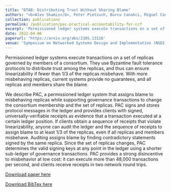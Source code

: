 ```yaml
---
title: "DTAB: Distributing Trust Without Sharing Blame"
authors: "<b>Alex Shamis</b>, Peter Pietzuch, Burcu Canakci, Miguel Castro, Edward Ashton, Amaury Chamayou, Sylvan Clebsch, Antoine Delignat-Lavaud, Cedric Fournet, Matthew Kerner, Julien Maffre, Olga Vrousgou, Christoph M. Wintersteiger, Manuel Costa, Mark Russinovich"
collection: publications
permalink: /publication/pac-practical-accountability-for-ccf
excerpt: 'Permissioned ledger systems execute transactions on a set of replicas governed by members of a consortium. They use Byzantine fault tolerance protocols to distribute trust among the replicas, and thus can ensure linearizability if fewer than 1/3 of the replicas misbehave. With more misbehaving replicas, current systems provide no guarantees, and all replicas and members share the blame.'
date: 2022-04-06
paperurl: 'https://arxiv.org/abs/2105.13116'
venue: 'Symposium on Networked Systems Design and Implementation (NSDI)'
---
```


Permissioned ledger systems execute transactions on a set of replicas governed by members of a consortium. They use Byzantine fault tolerance protocols to distribute trust among the replicas, and thus can ensure linearizability if fewer than 1/3 of the replicas misbehave. With more misbehaving replicas, current systems provide no guarantees, and all replicas and members share the blame.

We describe PAC, a permissioned ledger system that assigns blame to misbehaving replicas while supporting governance transactions to change the consortium membership and the set of replicas. PAC signs and stores protocol messages in the ledger and provides clients with signed, universally-verifiable receipts as evidence that a transaction executed at a certain ledger position. If clients obtain a sequence of receipts that violate linearizability, anyone can audit the ledger and the sequence of receipts to assign blame to at least 1/3 of the replicas, even if all replicas and members misbehave. Auditing assigns blame by finding contradictory statements signed by the same replica. Since the set of replicas changes, PAC determines the valid signing keys at any point in the ledger using a shorter sub-ledger of governance transactions. PAC provides a strong disincentive to misbehavior at low cost: it can execute more than 48,000 transactions per second, and clients receive receipts in two network round trips.

[Download paper here](https://arxiv.org/pdf/2105.13116)

[Download BibTex here](https://scholar.googleusercontent.com/scholar.bib?q=info:3ZSO78UgMLkJ:scholar.google.com/&output=citation&scisdr=CgXs4J7KEPeV50riMFs:AAGBfm0AAAAAYMzkKFu29JOtru54aEqHNwpdPk3w5Sli&scisig=AAGBfm0AAAAAYMzkKDSpx4-Dz7OuY8Uezr0TUY1iUFpK&scisf=4&ct=citation&cd=-1&hl=en)
